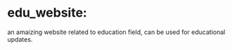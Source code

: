 # edu_website:
an amaizing website related to education field, can be used for educational updates.
